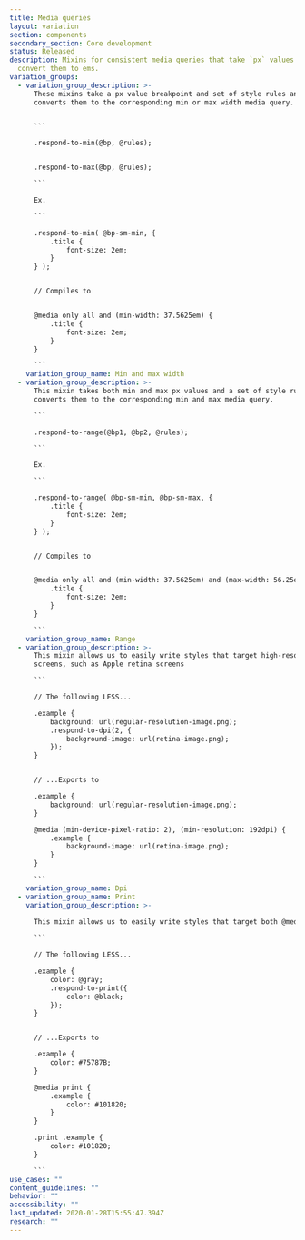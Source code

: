 ```yaml
---
title: Media queries
layout: variation
section: components
secondary_section: Core development
status: Released
description: Mixins for consistent media queries that take `px` values and
  convert them to ems.
variation_groups:
  - variation_group_description: >-
      These mixins take a px value breakpoint and set of style rules and
      converts them to the corresponding min or max width media query.


      ```

      .respond-to-min(@bp, @rules);


      .respond-to-max(@bp, @rules);

      ```

      Ex.

      ```

      .respond-to-min( @bp-sm-min, {
          .title {
              font-size: 2em;
          }
      } );


      // Compiles to


      @media only all and (min-width: 37.5625em) {
          .title {
              font-size: 2em;
          }
      }

      ```
    variation_group_name: Min and max width
  - variation_group_description: >-
      This mixin takes both min and max px values and a set of style rules and
      converts them to the corresponding min and max media query.

      ```

      .respond-to-range(@bp1, @bp2, @rules);

      ```

      Ex.

      ```

      .respond-to-range( @bp-sm-min, @bp-sm-max, {
          .title {
              font-size: 2em;
          }
      } );


      // Compiles to


      @media only all and (min-width: 37.5625em) and (max-width: 56.25em) {
          .title {
              font-size: 2em;
          }
      }

      ```
    variation_group_name: Range
  - variation_group_description: >-
      This mixin allows us to easily write styles that target high-resolution
      screens, such as Apple retina screens

      ```

      // The following LESS...

      .example {
          background: url(regular-resolution-image.png);
          .respond-to-dpi(2, {
              background-image: url(retina-image.png);
          });
      }


      // ...Exports to

      .example {
          background: url(regular-resolution-image.png);
      }

      @media (min-device-pixel-ratio: 2), (min-resolution: 192dpi) {
          .example {
              background-image: url(retina-image.png);
          }
      }

      ```
    variation_group_name: Dpi
  - variation_group_name: Print
    variation_group_description: >-
      
      This mixin allows us to easily write styles that target both @media print and .print.

      ```

      // The following LESS...

      .example {
          color: @gray;
          .respond-to-print({
              color: @black;
          });
      }


      // ...Exports to

      .example {
          color: #75787B;
      }

      @media print {
          .example {
              color: #101820;
          }
      }

      .print .example {
          color: #101820;
      }

      ```
use_cases: ""
content_guidelines: ""
behavior: ""
accessibility: ""
last_updated: 2020-01-28T15:55:47.394Z
research: ""
---
```

